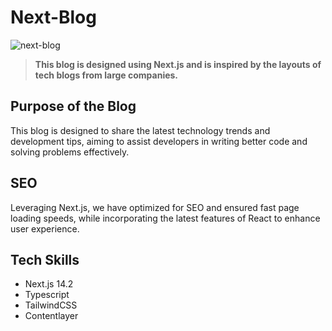 # Next-Blog

![next-blog](https://github.com/user-attachments/assets/4f64c22b-7897-4cd0-ba5f-700643376dec)

> **This blog is designed using Next.js and is inspired by the layouts of tech blogs from large companies.**

## Purpose of the Blog

This blog is designed to share the latest technology trends and development tips, aiming to assist developers in writing better code and solving problems effectively.

## SEO

Leveraging Next.js, we have optimized for SEO and ensured fast page loading speeds, while incorporating the latest features of React to enhance user experience.

## Tech Skills

- Next.js 14.2
- Typescript
- TailwindCSS
- Contentlayer
